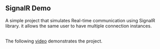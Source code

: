 
## SignalR Demo
A simple project that simulates Real-time communication using SignalR library. it allows the same user to have multiple connection instances.

\
The following [video](https://drive.google.com/file/d/1Xj9a_Cq4vC5osdrIb3zU5-E8d3ktAr35/view?usp=drive_link) demonstrates the project.